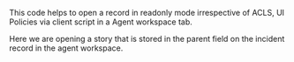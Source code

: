This code helps to open a record in readonly mode irrespective of ACLS, UI Policies via client script in a Agent workspace tab.

Here we are opening a story that is stored in the parent field on the incident record in the agent workspace.
